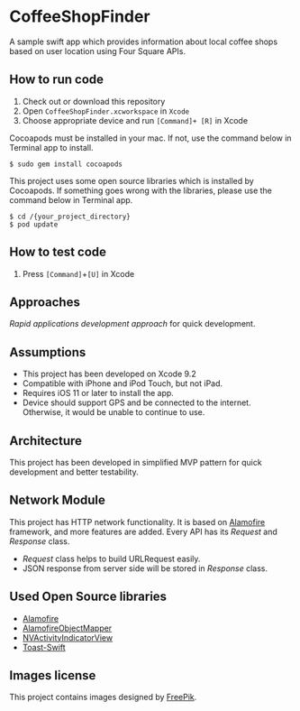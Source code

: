 # CoffeeShopFinder
A sample swift app which provides information about local coffee shops based on user location using Four Square APIs.


## How to run code
1. Check out or download this repository
2. Open `CoffeeShopFinder.xcworkspace` in `Xcode`
3. Choose appropriate device and run  `[Command]+ [R]` in Xcode

Cocoapods must be installed in your mac. If not, use the command below in Terminal app to install.
```
$ sudo gem install cocoapods
```

This project uses some open source libraries which is installed by Cocoapods. If something goes wrong with the libraries, please use the command below in Terminal app.
```
$ cd /{your_project_directory}
$ pod update
```

## How to test code
1. Press `[Command]`+`[U]` in Xcode


## Approaches
*Rapid applications development approach* for quick development. 


## Assumptions
- This project has been developed on Xcode 9.2
- Compatible with iPhone and iPod Touch, but not iPad.
- Requires iOS 11 or later to install the app.
- Device should support GPS and be connected to the internet. Otherwise, it would be unable to continue to use.

## Architecture
This project has been developed in simplified MVP pattern for quick development and better testability.

## Network Module
This project has HTTP network functionality. It is based on [Alamofire](https://github.com/Alamofire/Alamofire) framework, and more features are added. 
Every API has its *Request* and *Response* class. 

- *Request* class helps to build URLRequest easily.  
- JSON response from server side will be stored in *Response* class.

## Used Open Source libraries
- [Alamofire](https://github.com/Alamofire/Alamofire)
- [AlamofireObjectMapper](https://github.com/tristanhimmelman/AlamofireObjectMapper)
- [NVActivityIndicatorView](https://github.com/ninjaprox/NVActivityIndicatorView)
- [Toast-Swift](https://github.com/scalessec/Toast-Swift)

## Images license
This project contains images designed by [FreePik](http://www.freepik.com).
